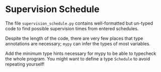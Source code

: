 # Supervision Schedule

The file `supervision_schedule.py` contains well-formatted but un-typed code to find possible supervision times from entered schedules.

Despite the length of the code, there are very few places that type annotations are necessary; `mypy` can infer the types of most variables.

Add the minimum type hints necessary for mypy to be able to typecheck the whole program.
You might want to define a type `Schedule` to avoid repeating yourself!
